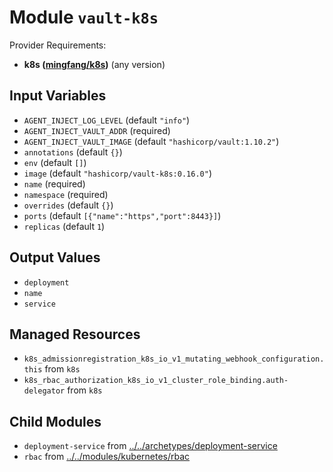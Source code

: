 
# Module `vault-k8s`

Provider Requirements:
* **k8s ([mingfang/k8s](https://registry.terraform.io/providers/mingfang/k8s/latest))** (any version)

## Input Variables
* `AGENT_INJECT_LOG_LEVEL` (default `"info"`)
* `AGENT_INJECT_VAULT_ADDR` (required)
* `AGENT_INJECT_VAULT_IMAGE` (default `"hashicorp/vault:1.10.2"`)
* `annotations` (default `{}`)
* `env` (default `[]`)
* `image` (default `"hashicorp/vault-k8s:0.16.0"`)
* `name` (required)
* `namespace` (required)
* `overrides` (default `{}`)
* `ports` (default `[{"name":"https","port":8443}]`)
* `replicas` (default `1`)

## Output Values
* `deployment`
* `name`
* `service`

## Managed Resources
* `k8s_admissionregistration_k8s_io_v1_mutating_webhook_configuration.this` from `k8s`
* `k8s_rbac_authorization_k8s_io_v1_cluster_role_binding.auth-delegator` from `k8s`

## Child Modules
* `deployment-service` from [../../archetypes/deployment-service](../../archetypes/deployment-service)
* `rbac` from [../../modules/kubernetes/rbac](../../modules/kubernetes/rbac)

